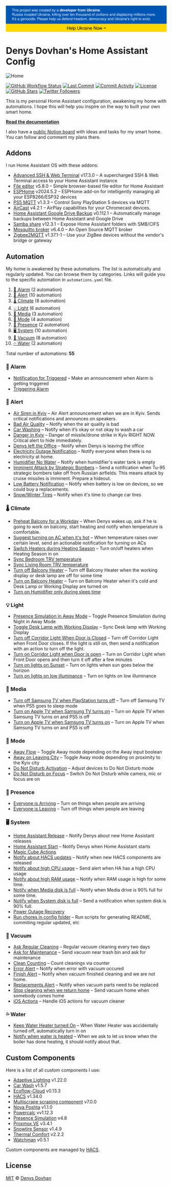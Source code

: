 [![SWUbanner](https://raw.githubusercontent.com/vshymanskyy/StandWithUkraine/main/banner-direct-single.svg)](https://stand-with-ukraine.pp.ua/)

# Denys Dovhan's Home Assistant Config

![Home](https://user-images.githubusercontent.com/3459374/152371766-1d2a1e17-34d3-4fe6-9e6d-aded02f14de1.png)

[![GitHub Workflow Status][github-img]][github-url]
[![Last Commit][last-commit-img]][github-url]
[![Commit Activity][commit-activity-img]][github-url]
[![License][license-img]][license-url]
[![GitHub Stars][stars-img]][github-url]
[![Twitter Followers][twitter-img]][twitter-url]

This is my personal Home Assistant configuration, awakening my home with automations. I hope this will help you inspire on the way to built your own smart home.

[**Read the documentation**](https://denysdovhan.com/smart-home)

I also have a [public Notion board](https://www.notion.so/denysdovhan/f09ea06da5db4cfa84d3ca50417b93b2?v=5fccab53c2fd4ac188ee0b92c2ca1cb9) with ideas and tasks for my smart home. You can follow and comment my plans there.

## Addons

I run Home Assistant OS with these addons:

<!-- start-addons -->

- [Advanced SSH & Web Terminal](https://github.com/hassio-addons/addon-ssh) v17.3.0 – A supercharged SSH & Web Terminal access to your Home Assistant instance
- [File editor](https://github.com/home-assistant/addons/tree/master/configurator) v5.8.0 – Simple browser-based file editor for Home Assistant
- [ESPHome](https://esphome.io/) v2024.5.2 – ESPHome add-on for intelligently managing all your ESP8266/ESP32 devices
- [PS5 MQTT](https://github.com/FunkeyFlo/ps5-mqtt/tree/main/add-ons/ps5-mqtt) v1.3.3 – Control Sony PlayStation 5 devices via MQTT
- [AirCast](https://github.com/hassio-addons/addon-aircast) v4.2.1 – AirPlay capabilities for your Chromecast devices.
- [Home Assistant Google Drive Backup](https://github.com/sabeechen/hassio-google-drive-backup) v0.112.1 – Automatically manage backups between Home Assistant and Google Drive
- [Samba share](https://github.com/home-assistant/addons/tree/master/samba) v12.3.1 – Expose Home Assistant folders with SMB/CIFS
- [Mosquitto broker](https://github.com/home-assistant/addons/tree/master/mosquitto) v6.4.0 – An Open Source MQTT broker
- [Zigbee2MQTT](https://github.com/zigbee2mqtt/hassio-zigbee2mqtt/tree/master/zigbee2mqtt) v1.37.1-1 – Use your ZigBee devices without the vendor's bridge or gateway
<!-- end-addons -->

## Automation

My home is awakened by these automations. The list is automatically and regularly updated. You can browse them by categories. Links will guide you to the specific automation in `automations.yaml` file.

<!-- start-automations -->

1. [🚨 Alarm](#-alarm) (2 automation)
1. [🔔 Alert](#-alert) (10 automation)
1. [🌡️ Climate](#-climate) (8 automation)
1. [💡 Light](#-light) (6 automation)
1. [🎵 Media](#-media) (3 automation)
1. [🚦 Mode](#-mode) (4 automation)
1. [🔘 Presence](#-presence) (2 automation)
1. [🖥️ System](#-system) (10 automation)
1. [🧹 Vacuum](#-vacuum) (8 automation)
1. [💦 Water](#-water) (2 automation)

Total number of automations: **55**️

### 🚨 Alarm

- [Notification for Triggered](https://github.com/denysdovhan/home-assistant-config/blob/8bf54c21851b504155dc38530dda5f340078f0f9/automations.yaml#L75) – Make an announcement when Alarm is getting triggered
- [Triggering Alarm](https://github.com/denysdovhan/home-assistant-config/blob/8bf54c21851b504155dc38530dda5f340078f0f9/automations.yaml#L52)

### 🔔 Alert

- [Air Siren in Kyiv](https://github.com/denysdovhan/home-assistant-config/blob/8bf54c21851b504155dc38530dda5f340078f0f9/automations.yaml#L1) – Air Alert announcement when we are in Kyiv. Sends critical notifications and announces on speakers.
- [Bad Air Quality](https://github.com/denysdovhan/home-assistant-config/blob/8bf54c21851b504155dc38530dda5f340078f0f9/automations.yaml#L359) – Notify when the air quality is bad
- [Car Washing](https://github.com/denysdovhan/home-assistant-config/blob/8bf54c21851b504155dc38530dda5f340078f0f9/automations.yaml#L419) – Notify when it’s okay or not okay to wash a car
- [Danger in Kyiv](https://github.com/denysdovhan/home-assistant-config/blob/8bf54c21851b504155dc38530dda5f340078f0f9/automations.yaml#L2166) – Danger of missile/drone strike in Kyiv RIGHT NOW. Critical alert to hide immediately.
- [Denys left the Office](https://github.com/denysdovhan/home-assistant-config/blob/8bf54c21851b504155dc38530dda5f340078f0f9/automations.yaml#L2034) – Notify when Denys is leaving the office
- [Electricity Outage Notification](https://github.com/denysdovhan/home-assistant-config/blob/8bf54c21851b504155dc38530dda5f340078f0f9/automations.yaml#L2275) – Notify everyone when there is no electricity at home.
- [Humidifier No Water](https://github.com/denysdovhan/home-assistant-config/blob/8bf54c21851b504155dc38530dda5f340078f0f9/automations.yaml#L393) – Notify when humidifier's water tank is empty
- [Imminent Attack by Strategic Bombers](https://github.com/denysdovhan/home-assistant-config/blob/8bf54c21851b504155dc38530dda5f340078f0f9/automations.yaml#L2252) – Send a notification when Tu-95 strategic bombers take off from Russian airfields. This means attack by cruise missiles is imminent. Prepare a hideout.
- [Low Battery Notification](https://github.com/denysdovhan/home-assistant-config/blob/8bf54c21851b504155dc38530dda5f340078f0f9/automations.yaml#L2330) – Notify when battery is low on devices, so we could buy a replacements.
- [Snow/Winter Tires](https://github.com/denysdovhan/home-assistant-config/blob/8bf54c21851b504155dc38530dda5f340078f0f9/automations.yaml#L469) – Notify when it's time to change car tires

### 🌡️ Climate

- [Preheat Balcony for a Workday](https://github.com/denysdovhan/home-assistant-config/blob/8bf54c21851b504155dc38530dda5f340078f0f9/automations.yaml#L725) – When Denys wakes up, ask if he is going to work on balcony, start heating and notify when temperature is comfortable.
- [Suggest turning on AC when it's hot](https://github.com/denysdovhan/home-assistant-config/blob/8bf54c21851b504155dc38530dda5f340078f0f9/automations.yaml#LNone) – When temperature raises over certain level, send an actionable notification for turning on ACs
- [Switch Heaters during Heating Season](https://github.com/denysdovhan/home-assistant-config/blob/8bf54c21851b504155dc38530dda5f340078f0f9/automations.yaml#L560) – Turn on/off heaters when Heating Season in on
- [Sync Bedroom TRV temperature](https://github.com/denysdovhan/home-assistant-config/blob/8bf54c21851b504155dc38530dda5f340078f0f9/automations.yaml#L551)
- [Sync Living Room TRV temperature](https://github.com/denysdovhan/home-assistant-config/blob/8bf54c21851b504155dc38530dda5f340078f0f9/automations.yaml#L542)
- [Turn off Balcony Heater](https://github.com/denysdovhan/home-assistant-config/blob/8bf54c21851b504155dc38530dda5f340078f0f9/automations.yaml#L673) – Turn off Balcony Heater when the working display or desk lamp are off for some time
- [Turn on Balcony Heater](https://github.com/denysdovhan/home-assistant-config/blob/8bf54c21851b504155dc38530dda5f340078f0f9/automations.yaml#L633) – Turn on Balcony Heater when it's cold and Desk Lamp or Working Display are turned on
- [Turn on Humidifier only during sleep time](https://github.com/denysdovhan/home-assistant-config/blob/8bf54c21851b504155dc38530dda5f340078f0f9/automations.yaml#L1774)

### 💡 Light

- [Presence Simulation in Away Mode](https://github.com/denysdovhan/home-assistant-config/blob/8bf54c21851b504155dc38530dda5f340078f0f9/automations.yaml#L1111) – Toggle Presence Simulation during Night in Away Mode
- [Toggle Desk Lamp with Working Display](https://github.com/denysdovhan/home-assistant-config/blob/8bf54c21851b504155dc38530dda5f340078f0f9/automations.yaml#L1026) – Sync Desk lamp with Working Display
- [Turn off Corridor Light When Door is Closed](https://github.com/denysdovhan/home-assistant-config/blob/8bf54c21851b504155dc38530dda5f340078f0f9/automations.yaml#L950) – Turn off Corridor Light when Front Door closes. If the light is still on, then send a notification with an action to turn off the light.
- [Turn on Corridor Light when Door is open](https://github.com/denysdovhan/home-assistant-config/blob/8bf54c21851b504155dc38530dda5f340078f0f9/automations.yaml#L927) – Turn on Corridor Light when Front Door opens and then turn it off after a few minutes
- [Turn on lights on Sunset](https://github.com/denysdovhan/home-assistant-config/blob/8bf54c21851b504155dc38530dda5f340078f0f9/automations.yaml#L819) – Turn on lights when sun goes below the horizon
- [Turn on lights on low illuminance](https://github.com/denysdovhan/home-assistant-config/blob/8bf54c21851b504155dc38530dda5f340078f0f9/automations.yaml#L868) – Turn on lights on low illuminance

### 🎵 Media

- [Turn off Samsung TV when PlayStation turns off](https://github.com/denysdovhan/home-assistant-config/blob/8bf54c21851b504155dc38530dda5f340078f0f9/automations.yaml#L95) – Turn off Samsung TV when PS5 goes to sleep mode
- [Turn on Apple TV when Samsung TV turns on](https://github.com/denysdovhan/home-assistant-config/blob/8bf54c21851b504155dc38530dda5f340078f0f9/automations.yaml#L1943) – Turn on Apple TV when Samsung TV turns on and PS5 is off
- [Turn on Apple TV when Samsung TV turns on](https://github.com/denysdovhan/home-assistant-config/blob/8bf54c21851b504155dc38530dda5f340078f0f9/automations.yaml#L1943) – Turn on Apple TV when Samsung TV turns on and PS5 is off

### 🚦 Mode

- [Away Flow](https://github.com/denysdovhan/home-assistant-config/blob/8bf54c21851b504155dc38530dda5f340078f0f9/automations.yaml#L1077) – Toggle Away mode depending on the Away input boolean
- [Away on Leaving City](https://github.com/denysdovhan/home-assistant-config/blob/8bf54c21851b504155dc38530dda5f340078f0f9/automations.yaml#L1087) – Toggle Away mode depending on proximity to the Kyiv city
- [Do Not Disturb Activation](https://github.com/denysdovhan/home-assistant-config/blob/8bf54c21851b504155dc38530dda5f340078f0f9/automations.yaml#L1042) – Adjust devices to Do Not Disturb mode
- [Do Not Disturb on Focus](https://github.com/denysdovhan/home-assistant-config/blob/8bf54c21851b504155dc38530dda5f340078f0f9/automations.yaml#L1059) – Switch Do Not Disturb while camera, mic or focus are on

### 🔘 Presence

- [Everyone is Arriving](https://github.com/denysdovhan/home-assistant-config/blob/8bf54c21851b504155dc38530dda5f340078f0f9/automations.yaml#L1139) – Turn on things when people are arriving
- [Everyone is Leaving](https://github.com/denysdovhan/home-assistant-config/blob/8bf54c21851b504155dc38530dda5f340078f0f9/automations.yaml#L1219) – Turn off things when people are leaving

### 🖥️ System

- [Home Assistant Release](https://github.com/denysdovhan/home-assistant-config/blob/8bf54c21851b504155dc38530dda5f340078f0f9/automations.yaml#L244) – Notify Denys about new Home Assistant releases
- [Home Assistant Start](https://github.com/denysdovhan/home-assistant-config/blob/8bf54c21851b504155dc38530dda5f340078f0f9/automations.yaml#L313) – Notify Denys when Home Assistant starts
- [Magic Cube Actions](https://github.com/denysdovhan/home-assistant-config/blob/8bf54c21851b504155dc38530dda5f340078f0f9/automations.yaml#L122)
- [Notify about HACS updates](https://github.com/denysdovhan/home-assistant-config/blob/8bf54c21851b504155dc38530dda5f340078f0f9/automations.yaml#L275) – Notify when new HACS components are released
- [Notify about high CPU usage](https://github.com/denysdovhan/home-assistant-config/blob/8bf54c21851b504155dc38530dda5f340078f0f9/automations.yaml#L2068) – Send alert when HA has a high CPU usage
- [Notify about high RAM usage](https://github.com/denysdovhan/home-assistant-config/blob/8bf54c21851b504155dc38530dda5f340078f0f9/automations.yaml#L2099) – Notify when RAM usage is high for some time.
- [Notify when Media disk is full](https://github.com/denysdovhan/home-assistant-config/blob/8bf54c21851b504155dc38530dda5f340078f0f9/automations.yaml#L333) – Notify when Media drive is 90% full for some time.
- [Notify when System disk is full](https://github.com/denysdovhan/home-assistant-config/blob/8bf54c21851b504155dc38530dda5f340078f0f9/automations.yaml#L2136) – Send a notification when system disk is 90% full.
- [Power Outage Recovery](https://github.com/denysdovhan/home-assistant-config/blob/8bf54c21851b504155dc38530dda5f340078f0f9/automations.yaml#L1717)
- [Run chores in config folder](https://github.com/denysdovhan/home-assistant-config/blob/8bf54c21851b504155dc38530dda5f340078f0f9/automations.yaml#L2022) – Run scripts for generating README, commiting regular updated, etc

### 🧹 Vacuum

- [Ask Regular Cleaning](https://github.com/denysdovhan/home-assistant-config/blob/8bf54c21851b504155dc38530dda5f340078f0f9/automations.yaml#L1291) – Regular vacuum cleaning every two days
- [Ask for Maintenance](https://github.com/denysdovhan/home-assistant-config/blob/8bf54c21851b504155dc38530dda5f340078f0f9/automations.yaml#L1430) – Send vacuum near trash bin and ask for maintenance
- [Clean Counting](https://github.com/denysdovhan/home-assistant-config/blob/8bf54c21851b504155dc38530dda5f340078f0f9/automations.yaml#L2005) – Count cleanings via counter
- [Error Alert](https://github.com/denysdovhan/home-assistant-config/blob/8bf54c21851b504155dc38530dda5f340078f0f9/automations.yaml#L1402) – Notify when error with vacuum occured
- [Finish Alert](https://github.com/denysdovhan/home-assistant-config/blob/8bf54c21851b504155dc38530dda5f340078f0f9/automations.yaml#L1369) – Notify when vacuum finished cleaning and we are not home.
- [Replacements Alert](https://github.com/denysdovhan/home-assistant-config/blob/8bf54c21851b504155dc38530dda5f340078f0f9/automations.yaml#L1498) – Notify when vacuum parts need to be replaced
- [Stop cleaning when we return home](https://github.com/denysdovhan/home-assistant-config/blob/8bf54c21851b504155dc38530dda5f340078f0f9/automations.yaml#L1351) – Send vacuum home when somebody comes home
- [iOS Actions](https://github.com/denysdovhan/home-assistant-config/blob/8bf54c21851b504155dc38530dda5f340078f0f9/automations.yaml#L1578) – Handle iOS actions for vacuum cleaner

### 💦 Water

- [Keep Water Heater turned On](https://github.com/denysdovhan/home-assistant-config/blob/8bf54c21851b504155dc38530dda5f340078f0f9/automations.yaml#L1978) – When Water Heater was accidentally turned off, automatically turn in on
- [Notify when water is heated](https://github.com/denysdovhan/home-assistant-config/blob/8bf54c21851b504155dc38530dda5f340078f0f9/automations.yaml#L1649) – When we ask to let us know when the boiler has done heating, it should notify about that.
<!-- end-automations -->

## Custom Components

Here is a list of all custom components I use:

<!-- start-custom-components -->

- [Adaptive Lighting](https://github.com/basnijholt/adaptive-lighting#readme) v1.22.0
- [Car Wash](https://github.com/Limych/ha-car_wash) v1.5.7
- [Ecoflow-Cloud](https://github.com/tolwi/hassio-ecoflow-cloud) v0.13.3
- [HACS](https://hacs.xyz/docs/configuration/start) v1.34.0
- [Multiscrape scraping component](https://github.com/danieldotnl/ha-multiscrape) v7.0.0
- [Nova Poshta](https://github.com/krasnoukhov/homeassistant-nova-poshta) v1.1.0
- [Powercalc](https://github.com/bramstroker/homeassistant-powercalc) vv1.12.3
- [Presence Simulation](https://github.com/slashback100/presence_simulation) v4.8
- [Proxmox VE](https://github.com/dougiteixeira/proxmoxve) v3.4.1
- [Snowtire Sensor](https://github.com/Limych/ha-snowtire) v1.4.9
- [Thermal Comfort](https://github.com/dolezsa/thermal_comfort/blob/master/README.md) v2.2.2
- [Watchman](https://github.com/dummylabs/thewatchman) v0.5.1
<!-- end-custom-components -->

Custom components are managed by [HACS](https://hacs.xyz/).

## License

[MIT][license-url] © [Denys Dovhan][denysdovhan]

<!-- References -->

[github-url]: https://github.com/denysdovhan/home-assistant-config
[github-img]: https://img.shields.io/github/actions/workflow/status/denysdovhan/home-assistant-config/homeassistant.yml?style=flat-square
[last-commit-img]: https://img.shields.io/github/last-commit/denysdovhan/home-assistant-config?style=flat-square
[commit-activity-img]: https://img.shields.io/github/commit-activity/m/denysdovhan/home-assistant-config?style=flat-square
[license-url]: https://github.com/denysdovhan/home-assistant-config/blob/master/LICENSE
[license-img]: https://img.shields.io/github/license/denysdovhan/home-assistant-config?style=flat-square
[twitter-url]: https://twitter.com/denysdovhan
[twitter-img]: https://img.shields.io/twitter/follow/denysdovhan?label=Follow
[stars-img]: https://img.shields.io/github/stars/denysdovhan/home-assistant-config?style=social
[denysdovhan]: https://denysdovhan.com
